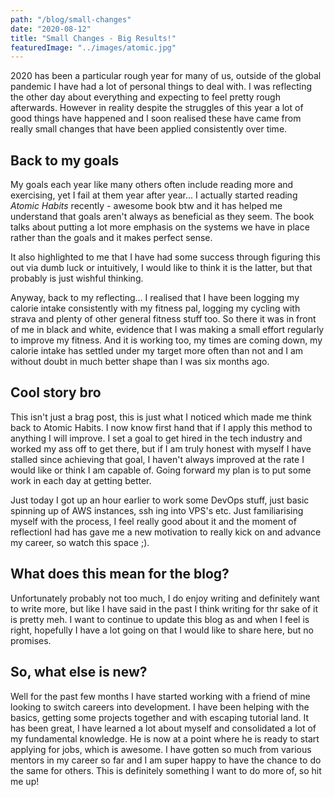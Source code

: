 ```yaml
---
path: "/blog/small-changes"
date: "2020-08-12"
title: "Small Changes - Big Results!"
featuredImage: "../images/atomic.jpg"
---
```


2020 has been a particular rough year for many of us, outside of the global pandemic I have had a lot of personal things to deal with. I was reflecting the other day about everything and expecting to feel pretty rough afterwards. However in reality despite the struggles of this year a lot of good things have happened and I soon realised these have came from really small changes that have been applied consistently over time.

## Back to my goals

My goals each year like many others often include reading more and exercising, yet I fail at them year after year... I actually started reading _Atomic Habits_ recently - awesome book btw and it has helped me understand that goals aren't always as beneficial as they seem. The book talks about putting a lot more emphasis on the systems we have in place rather than the goals and it makes perfect sense.

It also highlighted to me that I have had some success through figuring this out via dumb luck or intuitively, I would like to think it is the latter, but that probably is just wishful thinking.

Anyway, back to my reflecting... I realised that I have been logging my calorie intake consistently with my fitness pal, logging my cycling with strava and plenty of other general fitness stuff too. So there it was in front of me in black and white, evidence that I was making a small effort regularly to improve my fitness. And it is working too, my times are coming down, my calorie intake has settled under my target more often than not and I am without doubt in much better shape than I was six months ago.

## Cool story bro

This isn't just a brag post, this is just what I noticed which made me think back to Atomic Habits. I now know first hand that if I apply this method to anything I will improve. I set a goal to get hired in the tech industry and worked my ass off to get there, but if I am truly honest with myself I have stalled since achieving that goal, I haven't always improved at the rate I would like or think I am capable of. Going forward my plan is to put some work in each day at getting better.

Just today I got up an hour earlier to work some DevOps stuff, just basic spinning up of AWS instances, ssh ing into VPS's etc. Just familiarising myself with the process, I feel really good about it and the moment of reflectionI had has gave me a new motivation to really kick on and advance my career, so watch this space ;).

## What does this mean for the blog?

Unfortunately probably not too much, I do enjoy writing and definitely want to write more, but like I have said in the past I think writing for thr sake of it is pretty meh. I want to continue to update this blog as and when I feel is right, hopefully I have a lot going on that I would like to share here, but no promises.

## So, what else is new?

Well for the past few months I have started working with a friend of mine looking to switch careers into development. I have been helping with the basics, getting some projects together and with escaping tutorial land. It has been great, I have learned a lot about myself and consolidated a lot of my fundamental knowledge. He is now at a point where he is ready to start applying for jobs, which is awesome. I have gotten so much from various mentors in my career so far and I am super happy to have the chance to do the same for others. This is definitely something I want to do more of, so hit me up!
